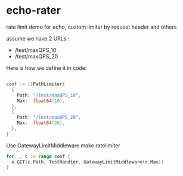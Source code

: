 # echo-rater
rate limit demo for echo, custom limiter by request header and others

assume we have 2 URLs :

- /test/maxQPS_10
- /test/maxQPS_20

Here is how we define it in code:

```go

conf := []PathLimiter{
  {
    Path: "/test/maxQPS_10",
    Max:  float64(10),
  },
  {
    Path: "/test/maxQPS_20",
    Max:  float64(20),
  },
}
```

Use GatewayLimitMiddleware make ratelimiter

```go
for _, c := range conf {
  e.GET(c.Path, TestHandler, GatewayLimitMiddleware(c.Max))
}
```
